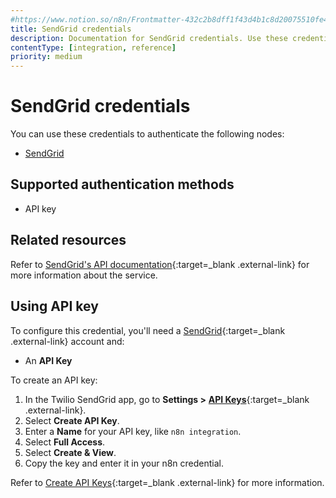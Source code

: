 ```yaml
---
#https://www.notion.so/n8n/Frontmatter-432c2b8dff1f43d4b1c8d20075510fe4
title: SendGrid credentials
description: Documentation for SendGrid credentials. Use these credentials to authenticate SendGrid in n8n, a workflow automation platform.
contentType: [integration, reference]
priority: medium
---
```


# SendGrid credentials

You can use these credentials to authenticate the following nodes:

- [SendGrid](/integrations/builtin/app-nodes/n8n-nodes-base.sendgrid.md)

## Supported authentication methods

- API key

## Related resources

Refer to [SendGrid's API documentation](https://www.twilio.com/docs/sendgrid/api-reference){:target=_blank .external-link} for more information about the service.

## Using API key

To configure this credential, you'll need a [SendGrid](https://sendgrid.com){:target=_blank .external-link} account and:

- An **API Key**

To create an API key:

1. In the Twilio SendGrid app, go to **Settings >** [**API Keys**](https://app.sendgrid.com/settings/api_keys){:target=_blank .external-link}.
2. Select **Create API Key**.
3. Enter a **Name** for your API key, like `n8n integration`.
4. Select **Full Access**.
5. Select **Create & View**.
6. Copy the key and enter it in your n8n credential.

Refer to [Create API Keys](https://www.twilio.com/docs/sendgrid/api-reference/api-keys/create-api-keys){:target=_blank .external-link} for more information.
